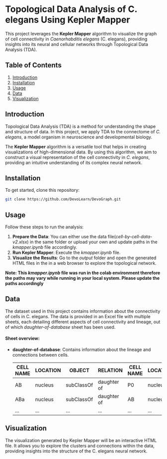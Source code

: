 # Topological Data Analysis of C. elegans Using Kepler Mapper

This project leverages the **Kepler Mapper** algorithm to visualize the graph of cell connectivity in *Caenorhabditis elegans* (C. elegans), providing insights into its neural and cellular networks through Topological Data Analysis (TDA).

## Table of Contents

1. [Introduction](#introduction)
2. [Installation](#installation)
3. [Usage](#usage)
4. [Data](#data)
5. [Visualization](#visualization)


## Introduction

Topological Data Analysis (TDA) is a method for understanding the shape and structure of data. In this project, we apply TDA to the connectome of *C. elegans*, a model organism in neuroscience and developmental biology.

The **Kepler Mapper** algorithm is a versatile tool that helps in creating visualizations of high-dimensional data. By using this algorithm, we aim to construct a visual representation of the cell connectivity in *C. elegans*, providing an intuitive understanding of its complex neural network.


## Installation

To get started, clone this repository:

```bash
git clone https://github.com/DevoLearn/DevoGraph.git
```


## Usage

Follow these steps to run the analysis:

1. **Prepare the Data**: You can either use the data file(*cell-by-cell-data-v2.xlsx*) in the same folder or upload your own and update paths in the *kmapper.ipynb* file accordingly. 
2. **Run Kepler Mapper**: Execute the *kmapper.ipynb* file.
3. **Visualize the Results**: Go to the *output* folder and open the generated HTML files in the in a web browser to explore the topological network.

**Note: This *kmapper.ipynb* file was run in the colab environment therefore the paths may vary while running in your local system. Please update the paths accordingly** 


## Data

The dataset used in this project contains information about the connectivity of cells in C. elegans. The data is provided in an Excel file with multiple sheets, each detailing different aspects of cell connectivity and lineage, out of which *daughter-of-database* sheet has been used.

#### Sheet overview:
- **daughter-of-database**: Contains information about the lineage and connections between cells.

    | CELL NAME | LOCATION | OBJECT     | RELATION    | CELL NAME | LOCATION | 
    |-----------|----------|------------|-------------|-----------|----------|
    | AB	    | nucleus  | subClassOf	| daughter of | P0	      | nucleus  |
    | ABa	    | nucleus  | subClassOf	| daughter of | AB	      | nucleus  |
    | ...       | ...      | ...        | ...         | ...       | ...      |


## Visualization

The visualization generated by Kepler Mapper will be an interactive HTML file. It allows you to explore the clusters and connections within the data, providing insights into the structure of the C. elegans neural network.




